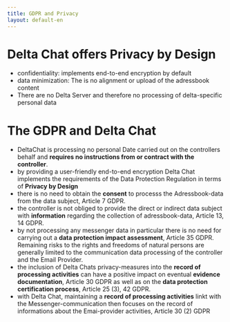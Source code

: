 ```yaml
---
title: GDPR and Privacy
layout: default-en
---
```


# Delta Chat offers **Privacy by Design**

- confidentiality: implements end-to-end encryption by default
- data minimization: The is no alignment or upload of the adressbook content 
- There are no Delta Server and therefore no processing of delta-specific personal data

# The **GDPR** and  **Delta Chat**

- DeltaChat is processing no personal Date carried out on the controllers behalf and **requires no instructions from or contract with the controller**.
- by providing a user-friendly end-to-end encryption Delta Chat implements the requirements of the Data Protection Regulation in terms of **Privacy by Design**
- there is no need to obtain the **consent** to processs the Adressbook-data from the data subject, Article 7 GDPR.
- the controller is not obliged to provide the direct or indirect data subject with **information** regarding the collection of adressbook-data, Article 13, 14 GDPR.
- by not processing any messenger data in particular there is no need for carrying out a **data protection impact assessment**, Article 35 GDPR. Remaining risks to the rights and freedoms of natural persons are generally limited to the communication data processing of the controller and the Email Provider.
- the inclusion of Delta Chats privacy-measures into the **record of processing activities** can have a positive impact on eventual **evidence documentation**, Article 30 GDPR as well as on the **data protection certification process**, Article 25 (3), 42 GDPR.
- with Delta Chat, maintaining a **record of processing activities** linkt with the Messenger-communication then focuses on the record of informations about the Emai-provider activities, Article 30 (2) GDPR






